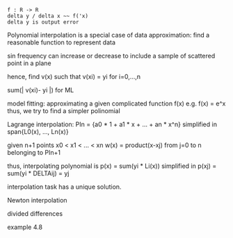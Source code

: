 
```
f : R -> R
delta y / delta x ~~ f('x)
delta y is output error
```

Polynomial interpolation is a special case of data approximation:
find a reasonable function to represent data

sin frequency can increase or decrease to include a sample of scattered point in a plane

hence, find v(x) such that v(xi) = yi for i=0,...,n

sum(| v(xi)- yi |) for ML

model fitting: approximating a given complicated function f(x) e.g. f(x) = e^x
thus, we try to find a simpler polinomial 

Lagrange interpolation: 
PIn = {a0 * 1 + a1 * x + ... + an * x^n}
simplified in span{L0(x), ..., Ln(x)}

given n+1 points x0 < x1 < ... < xn
w(x) = product(x-xj) from j=0 to n belonging to PIn+1

thus, interpolating polynomial is p(x) = sum(yi * Li(x))
simplified in p(xj) = sum(yi * DELTAij) = yj

interpolation task has a unique solution.

Newton interpolation

divided differences

example 4.8
